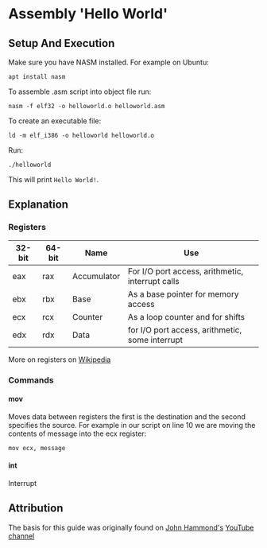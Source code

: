 # Assembly 'Hello World'

## Setup And Execution

Make sure you have NASM installed. For example on Ubuntu:

```apt install nasm```

To assemble .asm script into object file run:

```nasm -f elf32 -o helloworld.o helloworld.asm```

To create an executable file:

```ld -m elf_i386 -o helloworld helloworld.o```

Run:

```./helloworld```

This will print ```Hello World!```.

## Explanation

### Registers


| 32-bit | 64-bit | Name        | Use                                              |
|--------|--------|-------------|--------------------------------------------------|
| eax    | rax    | Accumulator | For I/O port access, arithmetic, interrupt calls |
| ebx    | rbx    | Base        | As a base pointer for memory access              |
| ecx    | rcx    | Counter     | As a loop counter and for shifts                 |
| edx    | rdx    | Data	| for I/O port access, arithmetic, some interrupt  |

More on registers on [Wikipedia](https://en.wikipedia.org/wiki/X86#32-bit)

### Commands

#### mov

Moves data between registers the first is the destination and the second specifies the source. For example in our script on line 10 we are moving the contents of message into the ecx register:

```mov ecx, message```

#### int

Interrupt

## Attribution

The basis for this guide was originally found on [John Hammond's](https://github.com/JohnHammond) [YouTube channel](https://www.youtube.com/c/JohnHammond010)

